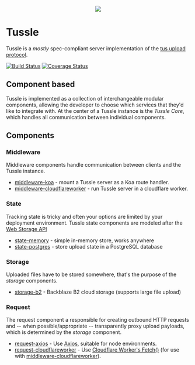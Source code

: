 <p align="center">
  <img src="../../raw/main/assets/tusslekitty.svg"/>
</p>

# Tussle
Tussle is a *mostly* spec-compliant server implementation of the [tus upload protocol](http://www.tus.io/protocols/resumable-upload.html).

[![Build Status](https://travis-ci.org/Klowner/tussle.svg?branch=main)](https://travis-ci.org/Klowner/tussle)
[![Coverage Status](https://coveralls.io/repos/github/Klowner/tussle/badge.svg?branch=main)](https://coveralls.io/github/Klowner/tussle?branch=main)

## Component based
Tussle is implemented as a collection of interchangeable modular components, allowing the developer to choose which services that they'd like to integrate with.
At the center of a Tussle instance is the *Tussle Core*, which handles all communication between individual components.

## Components
### Middleware
Middleware components handle communication between clients and the Tussle instance.
 - [middleware-koa](/packages/middleware-koa) - mount a Tussle server as a Koa route handler.
 - [middleware-cloudflareworker](/packages/middleware-cloudflareworker) - run Tussle server in a cloudflare worker.
 
### State
Tracking state is tricky and often your options are limited by your deployment environment.
Tussle state components are modeled after the [Web Storage API](https://developer.mozilla.org/en-US/docs/Web/API/Web_Storage_API/Using_the_Web_Storage_API)
 - [state-memory](/packages/state-memory) - simple in-memory store, works anywhere
 - [state-postgres](/packages/state-postgers) - store upload state in a PostgreSQL database
 
### Storage
Uploaded files have to be stored somewhere, that's the purpose of the *storage* components.
 - [storage-b2](/packages/storage-b2) - Backblaze B2 cloud storage (supports large file upload)

### Request
The request component a responsible for creating outbound HTTP requests and -- when possible/appropriate -- transparently proxy upload payloads, which is determined by the *storage* component.
 - [request-axios](/packages/request-axios) - Use [Axios](https://github.com/axios/axios), suitable for node environments.
 - [request-cloudflareworker](/packages/request-cloudflareworker) - Use [Cloudflare Worker's Fetch()](https://developers.cloudflare.com/workers/runtime-apis/fetch) (for use with [middleware-cloudflareworker](/packages/middleware-cloudflareworker)).
